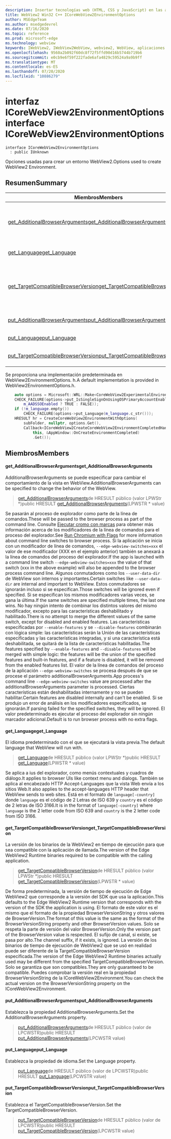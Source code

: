 ```yaml
---
description: Insertar tecnologías web (HTML, CSS y JavaScript) en las aplicaciones nativas con el control Microsoft Edge WebView2
title: WebView2 Win32 C++ ICoreWebView2EnvironmentOptions
author: MSEdgeTeam
ms.author: msedgedevrel
ms.date: 07/16/2020
ms.topic: reference
ms.prod: microsoft-edge
ms.technology: webview
keywords: IWebView2, IWebView2WebView, webview2, WebView, aplicaciones Win32, Win32, Edge, ICoreWebView2, ICoreWebView2Controller, control de explorador, HTML Edge, ICoreWebView2EnvironmentOptions
ms.openlocfilehash: 9560a2b092f60dc8f72f5ffd90d16b5744b719b6
ms.sourcegitcommit: e0cb9e6f59f222fade6afa4829c59524a9a9b9ff
ms.translationtype: MT
ms.contentlocale: es-ES
ms.lasthandoff: 07/20/2020
ms.locfileid: "10886279"
---
```

# <span data-ttu-id="e678f-104">interfaz ICoreWebView2EnvironmentOptions</span><span class="sxs-lookup"><span data-stu-id="e678f-104">interface ICoreWebView2EnvironmentOptions</span></span> 

```
interface ICoreWebView2EnvironmentOptions
  : public IUnknown
```

<span data-ttu-id="e678f-105">Opciones usadas para crear un entorno WebView2.</span><span class="sxs-lookup"><span data-stu-id="e678f-105">Options used to create WebView2 Environment.</span></span>

## <span data-ttu-id="e678f-106">Resumen</span><span class="sxs-lookup"><span data-stu-id="e678f-106">Summary</span></span>

 <span data-ttu-id="e678f-107">Miembros</span><span class="sxs-lookup"><span data-stu-id="e678f-107">Members</span></span>                        | <span data-ttu-id="e678f-108">Descripciones</span><span class="sxs-lookup"><span data-stu-id="e678f-108">Descriptions</span></span>
--------------------------------|---------------------------------------------
[<span data-ttu-id="e678f-109">get_AdditionalBrowserArguments</span><span class="sxs-lookup"><span data-stu-id="e678f-109">get_AdditionalBrowserArguments</span></span>](#get_additionalbrowserarguments) | <span data-ttu-id="e678f-110">AdditionalBrowserArguments se puede especificar para cambiar el comportamiento de la vista en WebView.</span><span class="sxs-lookup"><span data-stu-id="e678f-110">AdditionalBrowserArguments can be specified to change the behavior of the WebView.</span></span>
[<span data-ttu-id="e678f-111">get_Language</span><span class="sxs-lookup"><span data-stu-id="e678f-111">get_Language</span></span>](#get_language) | <span data-ttu-id="e678f-112">El idioma predeterminado con el que se ejecutará la vista previa.</span><span class="sxs-lookup"><span data-stu-id="e678f-112">The default language that WebView will run with.</span></span>
[<span data-ttu-id="e678f-113">get_TargetCompatibleBrowserVersion</span><span class="sxs-lookup"><span data-stu-id="e678f-113">get_TargetCompatibleBrowserVersion</span></span>](#get_targetcompatiblebrowserversion) | <span data-ttu-id="e678f-114">La versión de los binarios de la WebView2 en tiempo de ejecución para que sea compatible con la aplicación de llamada.</span><span class="sxs-lookup"><span data-stu-id="e678f-114">The version of the Edge WebView2 Runtime binaries required to be compatible with the calling application.</span></span>
[<span data-ttu-id="e678f-115">put_AdditionalBrowserArguments</span><span class="sxs-lookup"><span data-stu-id="e678f-115">put_AdditionalBrowserArguments</span></span>](#put_additionalbrowserarguments) | <span data-ttu-id="e678f-116">Establezca la propiedad AdditionalBrowserArguments.</span><span class="sxs-lookup"><span data-stu-id="e678f-116">Set the AdditionalBrowserArguments property.</span></span>
[<span data-ttu-id="e678f-117">put_Language</span><span class="sxs-lookup"><span data-stu-id="e678f-117">put_Language</span></span>](#put_language) | <span data-ttu-id="e678f-118">Establezca la propiedad de idioma.</span><span class="sxs-lookup"><span data-stu-id="e678f-118">Set the Language property.</span></span>
[<span data-ttu-id="e678f-119">put_TargetCompatibleBrowserVersion</span><span class="sxs-lookup"><span data-stu-id="e678f-119">put_TargetCompatibleBrowserVersion</span></span>](#put_targetcompatiblebrowserversion) | <span data-ttu-id="e678f-120">Establezca el TargetCompatibleBrowserVersion.</span><span class="sxs-lookup"><span data-stu-id="e678f-120">Set the TargetCompatibleBrowserVersion.</span></span>

<span data-ttu-id="e678f-121">Se proporciona una implementación predeterminada en WebView2EnvironmentOptions. h.</span><span class="sxs-lookup"><span data-stu-id="e678f-121">A default implementation is provided in WebView2EnvironmentOptions.h.</span></span>

```cpp
    auto options = Microsoft::WRL::Make<CoreWebView2ExperimentalEnvironmentOptions>();
    CHECK_FAILURE(options->put_IsSingleSignOnUsingOSPrimaryAccountEnabled(
        m_AADSSOEnabled ? TRUE : FALSE));
    if (!m_language.empty())
        CHECK_FAILURE(options->put_Language(m_language.c_str()));
    HRESULT hr = CreateCoreWebView2EnvironmentWithOptions(
        subFolder, nullptr, options.Get(),
        Callback<ICoreWebView2CreateCoreWebView2EnvironmentCompletedHandler>(
            this, &AppWindow::OnCreateEnvironmentCompleted)
            .Get());
```

## <span data-ttu-id="e678f-122">Miembros</span><span class="sxs-lookup"><span data-stu-id="e678f-122">Members</span></span>

#### <span data-ttu-id="e678f-123">get_AdditionalBrowserArguments</span><span class="sxs-lookup"><span data-stu-id="e678f-123">get_AdditionalBrowserArguments</span></span> 

<span data-ttu-id="e678f-124">AdditionalBrowserArguments se puede especificar para cambiar el comportamiento de la vista en WebView.</span><span class="sxs-lookup"><span data-stu-id="e678f-124">AdditionalBrowserArguments can be specified to change the behavior of the WebView.</span></span>

> <span data-ttu-id="e678f-125">[get_AdditionalBrowserArguments](#get_additionalbrowserarguments)de HRESULT público (valor LPWStr \*)</span><span class="sxs-lookup"><span data-stu-id="e678f-125">public HRESULT [get_AdditionalBrowserArguments](#get_additionalbrowserarguments)(LPWSTR \* value)</span></span>

<span data-ttu-id="e678f-126">Se pasarán al proceso de explorador como parte de la línea de comandos.</span><span class="sxs-lookup"><span data-stu-id="e678f-126">These will be passed to the browser process as part of the command line.</span></span> <span data-ttu-id="e678f-127">Consulte [Ejecutar cromo con marcas](https://aka.ms/RunChromiumWithFlags) para obtener más información acerca de los modificadores de la línea de comandos para el proceso del explorador.</span><span class="sxs-lookup"><span data-stu-id="e678f-127">See [Run Chromium with Flags](https://aka.ms/RunChromiumWithFlags) for more information about command line switches to browser process.</span></span> <span data-ttu-id="e678f-128">Si la aplicación se inicia con un modificador de línea de comandos, `--edge-webview-switches=xxx` el valor de ese modificador (XXX en el ejemplo anterior) también se anexará a la línea de comandos del proceso del explorador.</span><span class="sxs-lookup"><span data-stu-id="e678f-128">If the app is launched with a command line switch `--edge-webview-switches=xxx` the value of that switch (xxx in the above example) will also be appended to the browser process command line.</span></span> <span data-ttu-id="e678f-129">Algunos conmutadores como los `--user-data-dir` de WebView son internos y importantes.</span><span class="sxs-lookup"><span data-stu-id="e678f-129">Certain switches like `--user-data-dir` are internal and important to WebView.</span></span> <span data-ttu-id="e678f-130">Estos conmutadores se ignorarán incluso si se especifican.</span><span class="sxs-lookup"><span data-stu-id="e678f-130">Those switches will be ignored even if specified.</span></span> <span data-ttu-id="e678f-131">Si se especifican los mismos modificadores varias veces, se gana la última.</span><span class="sxs-lookup"><span data-stu-id="e678f-131">If the same switches are specified multiple times, the last one wins.</span></span> <span data-ttu-id="e678f-132">No hay ningún intento de combinar los distintos valores del mismo modificador, excepto para las características deshabilitado y habilitado.</span><span class="sxs-lookup"><span data-stu-id="e678f-132">There is no attempt to merge the different values of the same switch, except for disabled and enabled features.</span></span> <span data-ttu-id="e678f-133">Las características especificadas por `--enable-features` y se `--disable-features` combinarán con lógica simple: las características serán la Unión de las características especificadas y las características integradas, y si una característica está deshabilitada, se quitará de la lista de características habilitadas.</span><span class="sxs-lookup"><span data-stu-id="e678f-133">The features specified by `--enable-features` and `--disable-features` will be merged with simple logic: the features will be the union of the specified features and built-in features, and if a feature is disabled, it will be removed from the enabled features list.</span></span> <span data-ttu-id="e678f-134">El valor de la línea de comandos del proceso de la aplicación `--edge-webview-switches` se procesa después de que se procese el parámetro additionalBrowserArguments.</span><span class="sxs-lookup"><span data-stu-id="e678f-134">App process's command line `--edge-webview-switches` value are processed after the additionalBrowserArguments parameter is processed.</span></span> <span data-ttu-id="e678f-135">Ciertas características están deshabilitadas internamente y no se pueden habilitar.</span><span class="sxs-lookup"><span data-stu-id="e678f-135">Certain features are disabled internally and can't be enabled.</span></span> <span data-ttu-id="e678f-136">Si se produjo un error de análisis en los modificadores especificados, se ignorarán.</span><span class="sxs-lookup"><span data-stu-id="e678f-136">If parsing failed for the specified switches, they will be ignored.</span></span> <span data-ttu-id="e678f-137">El valor predeterminado es ejecutar el proceso del explorador sin ningún marcador adicional.</span><span class="sxs-lookup"><span data-stu-id="e678f-137">Default is to run browser process with no extra flags.</span></span>

#### <span data-ttu-id="e678f-138">get_Language</span><span class="sxs-lookup"><span data-stu-id="e678f-138">get_Language</span></span> 

<span data-ttu-id="e678f-139">El idioma predeterminado con el que se ejecutará la vista previa.</span><span class="sxs-lookup"><span data-stu-id="e678f-139">The default language that WebView will run with.</span></span>

> <span data-ttu-id="e678f-140">[get_Language](#get_language)de HRESULT público (valor LPWStr \*)</span><span class="sxs-lookup"><span data-stu-id="e678f-140">public HRESULT [get_Language](#get_language)(LPWSTR \* value)</span></span>

<span data-ttu-id="e678f-141">Se aplica a ius del explorador, como menús contextuales y cuadros de diálogo.</span><span class="sxs-lookup"><span data-stu-id="e678f-141">It applies to browser UIs like context menu and dialogs.</span></span> <span data-ttu-id="e678f-142">También se aplica al encabezado HTTP Accept-Languages que la vista Web envía a los sitios Web.</span><span class="sxs-lookup"><span data-stu-id="e678f-142">It also applies to the accept-languages HTTP header that WebView sends to web sites.</span></span> <span data-ttu-id="e678f-143">Está en el formato de `language[-country]` donde `language` es el código de 2 Letras de ISO 639 y `country` es el código de 2 letras de ISO 3166.</span><span class="sxs-lookup"><span data-stu-id="e678f-143">It is in the format of `language[-country]` where `language` is the 2 letter code from ISO 639 and `country` is the 2 letter code from ISO 3166.</span></span>

#### <span data-ttu-id="e678f-144">get_TargetCompatibleBrowserVersion</span><span class="sxs-lookup"><span data-stu-id="e678f-144">get_TargetCompatibleBrowserVersion</span></span> 

<span data-ttu-id="e678f-145">La versión de los binarios de la WebView2 en tiempo de ejecución para que sea compatible con la aplicación de llamada.</span><span class="sxs-lookup"><span data-stu-id="e678f-145">The version of the Edge WebView2 Runtime binaries required to be compatible with the calling application.</span></span>

> <span data-ttu-id="e678f-146">[get_TargetCompatibleBrowserVersion](#get_targetcompatiblebrowserversion)de HRESULT público (valor LPWStr \*)</span><span class="sxs-lookup"><span data-stu-id="e678f-146">public HRESULT [get_TargetCompatibleBrowserVersion](#get_targetcompatiblebrowserversion)(LPWSTR \* value)</span></span>

<span data-ttu-id="e678f-147">De forma predeterminada, la versión de tiempo de ejecución de Edge WebView2 que corresponde a la versión del SDK que usa la aplicación.</span><span class="sxs-lookup"><span data-stu-id="e678f-147">This defaults to the Edge WebView2 Runtime version that corresponds with the version of the SDK the application is using.</span></span> <span data-ttu-id="e678f-148">El formato de este valor es el mismo que el formato de la propiedad BrowserVersionString y otros valores de BrowserVersion.</span><span class="sxs-lookup"><span data-stu-id="e678f-148">The format of this value is the same as the format of the BrowserVersionString property and other BrowserVersion values.</span></span> <span data-ttu-id="e678f-149">Solo se respeta la parte de versión del valor BrowserVersion.</span><span class="sxs-lookup"><span data-stu-id="e678f-149">Only the version part of the BrowserVersion value is respected.</span></span> <span data-ttu-id="e678f-150">El sufijo de canal, si existe, se pasa por alto.</span><span class="sxs-lookup"><span data-stu-id="e678f-150">The channel suffix, if it exists, is ignored.</span></span> <span data-ttu-id="e678f-151">La versión de los binarios de tiempo de ejecución de WebView2 que se usó en realidad puede ser diferente de la TargetCompatibleBrowserVersion especificada.</span><span class="sxs-lookup"><span data-stu-id="e678f-151">The version of the Edge WebView2 Runtime binaries actually used may be different from the specified TargetCompatibleBrowserVersion.</span></span> <span data-ttu-id="e678f-152">Solo se garantiza que son compatibles.</span><span class="sxs-lookup"><span data-stu-id="e678f-152">They are only guaranteed to be compatible.</span></span> <span data-ttu-id="e678f-153">Puedes comprobar la versión real en la propiedad BrowserVersionString de la ICoreWebView2Environment.</span><span class="sxs-lookup"><span data-stu-id="e678f-153">You can check the actual version on the BrowserVersionString property on the ICoreWebView2Environment.</span></span>

#### <span data-ttu-id="e678f-154">put_AdditionalBrowserArguments</span><span class="sxs-lookup"><span data-stu-id="e678f-154">put_AdditionalBrowserArguments</span></span> 

<span data-ttu-id="e678f-155">Establezca la propiedad AdditionalBrowserArguments.</span><span class="sxs-lookup"><span data-stu-id="e678f-155">Set the AdditionalBrowserArguments property.</span></span>

> <span data-ttu-id="e678f-156">[put_AdditionalBrowserArguments](#put_additionalbrowserarguments)de HRESULT público (valor de LPCWSTR)</span><span class="sxs-lookup"><span data-stu-id="e678f-156">public HRESULT [put_AdditionalBrowserArguments](#put_additionalbrowserarguments)(LPCWSTR value)</span></span>

#### <span data-ttu-id="e678f-157">put_Language</span><span class="sxs-lookup"><span data-stu-id="e678f-157">put_Language</span></span> 

<span data-ttu-id="e678f-158">Establezca la propiedad de idioma.</span><span class="sxs-lookup"><span data-stu-id="e678f-158">Set the Language property.</span></span>

> <span data-ttu-id="e678f-159">[put_Language](#put_language)de HRESULT público (valor de LPCWSTR)</span><span class="sxs-lookup"><span data-stu-id="e678f-159">public HRESULT [put_Language](#put_language)(LPCWSTR value)</span></span>

#### <span data-ttu-id="e678f-160">put_TargetCompatibleBrowserVersion</span><span class="sxs-lookup"><span data-stu-id="e678f-160">put_TargetCompatibleBrowserVersion</span></span> 

<span data-ttu-id="e678f-161">Establezca el TargetCompatibleBrowserVersion.</span><span class="sxs-lookup"><span data-stu-id="e678f-161">Set the TargetCompatibleBrowserVersion.</span></span>

> <span data-ttu-id="e678f-162">[put_TargetCompatibleBrowserVersion](#put_targetcompatiblebrowserversion)de HRESULT público (valor de LPCWSTR)</span><span class="sxs-lookup"><span data-stu-id="e678f-162">public HRESULT [put_TargetCompatibleBrowserVersion](#put_targetcompatiblebrowserversion)(LPCWSTR value)</span></span>

